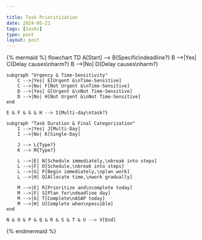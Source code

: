 ```yaml
---

title: Task Prioritization
date: 2024-05-21
tags: [tasks]
type: post
layout: post
---
```


{% mermaid %}
flowchart TD
    A[Start] --> B{Specific\ndeadline?}
    B -->|Yes| C{Delay causes\nharm?}
    B -->|No| D{Delay causes\nharm?}
    
    subgraph "Urgency & Time-Sensitivity"
        C -->|Yes| E[Urgent &\nTime-Sensitive]
        C -->|No| F[Not Urgent &\nTime-Sensitive]
        D -->|Yes| G[Urgent &\nNot Time-Sensitive]
        D -->|No| H[Not Urgent &\nNot Time-Sensitive]
    end
    
    E & F & G & H --> I{Multi-day\ntask?}
    
    subgraph "Task Duration & Final Categorization"
        I -->|Yes| J[Multi-Day]
        I -->|No| K[Single-Day]
        
        J --> L{Type?}
        K --> M{Type?}
        
        L -->|E| N[Schedule immediately,\nbreak into steps]
        L -->|F| O[Schedule,\nbreak into steps]
        L -->|G| P[Begin immediately,\nplan work]
        L -->|H| Q[Allocate time,\nwork gradually]
        
        M -->|E| R[Prioritize and\ncomplete today]
        M -->|F| S[Plan for\ndeadline day]
        M -->|G| T[Complete\nASAP today]
        M -->|H| U[Complete when\npossible]
    end
    
    N & O & P & Q & R & S & T & U --> V[End]
{% endmermaid %}
